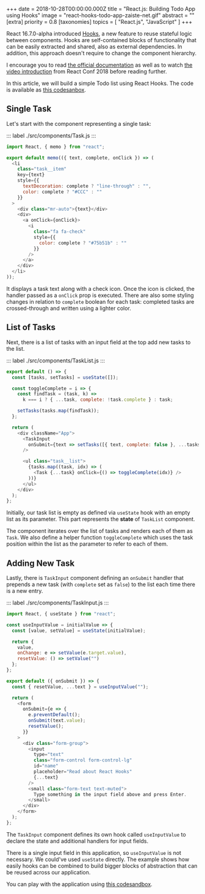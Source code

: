 +++
date = 2018-10-28T00:00:00.000Z
title = "React.js: Building Todo App using Hooks"
image = "react-hooks-todo-app-zaiste-net.gif"
abstract = ""
[extra]
priority = 0.8
[taxonomies]
topics = [ "React.js", "JavaScript" ]
+++

React 16.7.0-alpha introduced [Hooks](https://reactjs.org/docs/hooks-intro.html), a new feature to reuse stateful logic between components. Hooks are self-contained blocks of functionality that can be easily extracted and shared, also as external dependencies. In addition, this approach doesn't require to change the component hierarchy.

I encourage you to read [the official documentation](https://reactjs.org/docs/hooks-intro.html) as well as to watch [the video introduction](https://www.youtube.com/watch?v=dpw9EHDh2bM) from React Conf 2018 before reading further.

In this article, we will build a simple Todo list using React Hooks. The code is available as [this codesanbox](https://codesandbox.io/s/pyk7ny7xo7).

## Single Task

Let's start with the component representing a single task:

::: label
./src/components/Task.js
:::

```js
import React, { memo } from "react";

export default memo(({ text, complete, onClick }) => (
  <li
    class="task__item"
    key={text}
    style={{
      textDecoration: complete ? "line-through" : "",
      color: complete ? "#CCC" : ""
    }}
  >
    <div class="mr-auto">{text}</div>
    <div>
      <a onClick={onClick}>
        <i
          class="fa fa-check"
          style={{
            color: complete ? "#75b51b" : ""
          }}
        />
      </a>
    </div>
  </li>
));
```

It displays a task text along with a check icon. Once the icon is clicked, the handler passed as a `onClick` prop is executed. There are also some styling changes in relation to `complete` boolean for each task: completed tasks are crossed-through and written using a lighter color.

## List of Tasks

Next, there is a list of tasks with an input field at the top add new tasks to the list.

::: label
./src/components/TaskList.js
:::

```js
export default () => {
  const [tasks, setTasks] = useState([]);

  const toggleComplete = i => {
    const findTask = (task, k) =>
      k === i ? { ...task, complete: !task.complete } : task;

    setTasks(tasks.map(findTask));
  };

  return (
    <div className="App">
      <TaskInput
        onSubmit={text => setTasks([{ text, complete: false }, ...tasks])}
      />

      <ul class="task__list">
        {tasks.map((task, idx) => (
          <Task {...task} onClick={() => toggleComplete(idx)} />
        ))}
      </ul>
    </div>
  );
};
```

Initially, our task list is empty as defined via `useState` hook with an empty list as its parameter. This part represents the **state** of `TaskList` component.

The component iterates over the list of tasks and renders each of them as `Task`. We also define a helper function `toggleComplete` which uses the task position within the list as the parameter to refer to each of them.

## Adding New Task

Lastly, there is `TaskInput` component defining an `onSubmit` handler that prepends a new task (with `complete` set as `false`) to the list each time there is a new entry.

::: label
./src/components/TaskInput.js
:::

```js
import React, { useState } from "react";

const useInputValue = initialValue => {
  const [value, setValue] = useState(initialValue);

  return {
    value,
    onChange: e => setValue(e.target.value),
    resetValue: () => setValue("")
  };
};

export default ({ onSubmit }) => {
  const { resetValue, ...text } = useInputValue("");

  return (
    <form
      onSubmit={e => {
        e.preventDefault();
        onSubmit(text.value);
        resetValue();
      }}
    >
      <div class="form-group">
        <input
          type="text"
          class="form-control form-control-lg"
          id="name"
          placeholder="Read about React Hooks"
          {...text}
        />
        <small class="form-text text-muted">
          Type something in the input field above and press Enter.
        </small>
      </div>
    </form>
  );
};
```

The `TaskInput` component defines its own hook called `useInputValue` to declare the state and additional handlers for input fields.

There is a single input field in this application, so `useInputValue` is not necessary. We could've used `useState` directly. The example shows how easily hooks can be combined to build bigger blocks of abstraction that can be reused across our application.

You can play with the application using [this codesandbox](https://codesandbox.io/s/pyk7ny7xo7).
